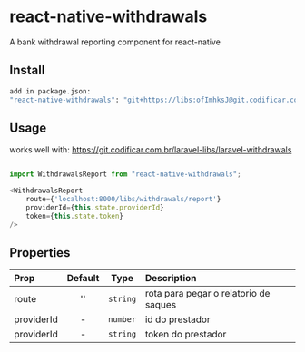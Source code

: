 # react-native-withdrawals
A bank withdrawal reporting component for react-native

## Install

```bash
add in package.json:
"react-native-withdrawals": "git+https://libs:ofImhksJ@git.codificar.com.br/react-components/react-native-withdrawals.git",
```

## Usage
works well with: https://git.codificar.com.br/laravel-libs/laravel-withdrawals

```javascript

import WithdrawalsReport from "react-native-withdrawals";

<WithdrawalsReport
	route={'localhost:8000/libs/withdrawals/report'}
	providerId={this.state.providerId}
	token={this.state.token}
/>


```

## Properties

| Prop  | Default  | Type | Description |
| :------------ |:---------------:| :---------------:| :-----|
| route | '' | `string` | rota para pegar o relatorio de saques|
| providerId | - | `number` | id do prestador |
| providerId | - | `string` | token do prestador |